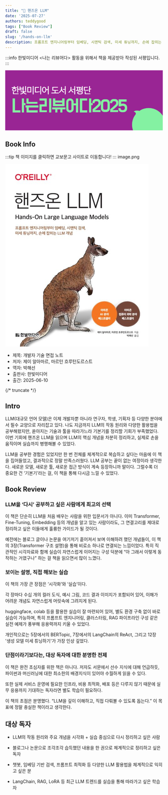```yaml
---
title: "📖 핸즈온 LLM"
date: '2025-07-27'
authors: teddygood
tags: ["Book Review"]
draft: false
slug: '/hands-on-llm'
description: 프롬프트 엔지니어링부터 임베딩, 시맨틱 검색, 미세 튜닝까지, 손에 잡히는 LLM 개념
---
```


:::info
한빛미디어 \<나는 리뷰어다\> 활동을 위해서 책을 제공받아 작성된 서평입니다.
:::

![나는 리뷰어다 2025](../assets/I-am-reviewer-2025.jpg)

## Book Info

:::tip
책 이미지를 클릭하면 교보문고 사이트로 이동합니다!
:::
image.png

[![책](../assets/review/hands-on-llm.jpg)](https://product.kyobobook.co.kr/detail/S000216550234)

- 제목: 개발자 기술 면접 노트
- 저자: 제이 알아마르, 마르턴 흐루턴도르스트
- 역자: 박해선
- 출판사: 한빛미디어
- 출간: 2025-06-10

{/* truncate */}

## Intro

LLM(대규모 언어 모델)은 이제 개발자뿐 아니라 연구자, 학생, 기획자 등 다양한 분야에서 필수 교양으로 자리잡고 있다. 나도 지금까지 LLM의 작동 원리와 다양한 활용법을 공부해왔지만, 쏟아지는 기술과 툴을 따라가느라 기본기를 정리할 기회가 부족했었다. 이번 기회에 핸즈온 LLM을 읽으며 LLM의 핵심 개념을 차분히 정리하고, 실제로 손을 움직이며 실습까지 병행해볼 수 있었다.

LLM을 공부한 경험은 있었지만 한 번 전체를 체계적으로 복습하고 싶다는 마음에 이 책을 집어들었고, 결과적으로 정말 만족스러웠다. LLM 공부는 끝이 없는 여정이라 생각한다. 새로운 모델, 새로운 툴, 새로운 접근 방식이 계속 등장하니까 말이다. 그럴수록 더 중요한 건 ‘기본기’라는 걸, 이 책을 통해 다시금 느낄 수 있었다.

## Book Review

### LLM을 ‘다시’ 공부하고 싶은 사람에게 최고의 선택

이 책은 단순히 LLM을 처음 배우는 사람을 위한 입문서가 아니다. 이미 Transformer, Fine-Tuning, Embedding 등의 개념을 알고 있는 사람이라도, 그 연결고리를 제대로 정리하고 싶은 이들에게 훌륭한 가이드가 될 것이다.

예전에는 블로그 글이나 논문을 여기저기 흩어져서 보며 이해하려 했던 개념들이, 이 책의 3장(Transformer 구조 설명)을 통해 비로소 하나로 연결되는 느낌이었다. 특히 직관적인 시각자료와 함께 실습이 자연스럽게 이어지는 구성 덕분에 “아 그래서 이렇게 동작하는 거였구나” 하는 걸 책을 읽으면서 많이 느꼈다.

### 보이는 설명, 직접 해보는 실습

이 책의 가장 큰 장점은 ‘시각화’와 ‘실습’이다.

각 장마다 수십 개의 컬러 도식, 예시 그림, 코드 결과 이미지가 포함되어 있어, 이해가 어려운 개념도 자연스럽게 머릿속에 그려지게 된다.

huggingface, colab 등을 활용한 실습이 잘 마련되어 있어, 별도 환경 구축 없이 바로 실습이 가능하며, 특히 프롬프트 엔지니어링, 클러스터링, RAG 파이프라인 구성 같은 실전 예제가 풍부해 응용력까지 키울 수 있었다.

개인적으로는 5장에서의 BERTopic, 7장에서의 LangChain의 ReAct, 그리고 12장 '생성 모델 미세 튜닝하기'가 가장 인상 깊었다.

### 단점이라기보다는, 대상 독자에 대한 분명한 전제

이 책은 완전 초심자를 위한 책은 아니다. 저자도 서문에서 선수 지식에 대해 언급하듯, 파이썬과 머신러닝에 대한 최소한의 배경지식이 있어야 수월하게 읽을 수 있다.

또한 실제 서비스 운영에 필요한 인프라, 비용 최적화, 배포 등은 다루지 않기 때문에 실무 응용까지 기대하는 독자라면 별도 학습이 필요하다.

이 책의 초점은 분명했다. “LLM을 깊이 이해하고, 직접 다뤄볼 수 있도록 돕는다.” 이 목표에 정말 충실한 책이라고 생각한다.

## 대상 독자

- LLM의 작동 원리와 주요 개념을 시각화 + 실습 중심으로 다시 정리하고 싶은 사람

- 블로그나 논문으로 조각조각 습득했던 내용을 한 권으로 체계적으로 정리하고 싶은 독자

- 챗봇, 임베딩 기반 검색, 프롬프트 최적화 등 다양한 LLM 활용법을 체계적으로 익히고 싶은 분

- LangChain, RAG, LoRA 등 최근 LLM 트렌드를 실습을 통해 따라가고 싶은 학습자
